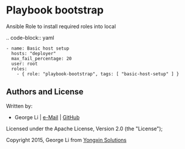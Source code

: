 # Playbook bootstrap

Ansible Role to install required roles into local

.. code-block:: yaml

    - name: Basic host setup
      hosts: "deployer"
      max_fail_percentage: 20
      user: root
      roles:
        - { role: "playbook-bootstrap", tags: [ "basic-host-setup" ] }

Authors and License
-------

Written by:
* George Li | [e-Mail](GeorgeL1357@gmail.com) | [GitHub](https://github.com/GeorgeL1)

Licensed under the Apache License, Version 2.0 (the "License");

Copyright 2015, George Li from [Yongxin Solutions](www.yongxin.info)

